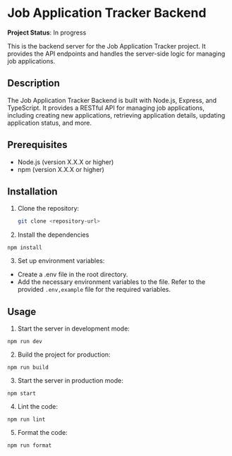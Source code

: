 # Job Application Tracker Backend

**Project Status**: In progress

This is the backend server for the Job Application Tracker project. It provides the API endpoints and handles the server-side logic for managing job applications.

## Description

The Job Application Tracker Backend is built with Node.js, Express, and TypeScript. It provides a RESTful API for managing job applications, including creating new applications, retrieving application details, updating application status, and more.

## Prerequisites

- Node.js (version X.X.X or higher)
- npm (version X.X.X or higher)

## Installation

1. Clone the repository:

   ```bash
   git clone <repository-url>
   ```

2. Install the dependencies

```
npm install
```

3. Set up environment variables:

- Create a .env file in the root directory.
- Add the necessary environment variables to the file. Refer to the provided `.env,example` file for the required variables.

## Usage

1. Start the server in development mode:

```
npm run dev
```

2. Build the project for production:

```
npm run build
```

3. Start the server in production mode:

```
npm start
```

4. Lint the code:

```
npm run lint
```

5. Format the code:

```
npm run format
```

